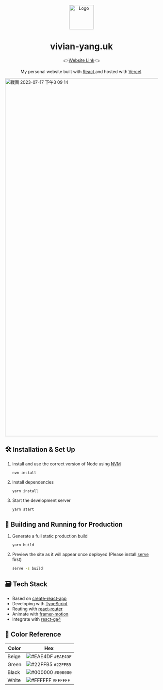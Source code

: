 <div align="center">
  <img alt="Logo" src="https://github.com/viboloveyou12/vivian-site/assets/29854567/77cb28b9-1b8e-403d-b4ad-2255a0683079" width="80" />
</div>
<h1 align="center">
  vivian-yang.uk
</h1>
<p align="center">
  👉<a href="https://www.vivian-yang.uk/" target="_blank">Website Link</a>👈
</p>
<p align="center">
  My personal website built with <a href="https://react.dev/" target="_blank">React </a>and hosted with <a href="https://vercel.com/dashboard" target="_blank">Vercel</a>.
</p>


<img width="1175" alt="截圖 2023-07-17 下午3 09 14" src="https://github.com/viboloveyou12/vivian-site/assets/29854567/92ce8d84-4ff0-440e-a828-bc5a9d4fc6b4">

## 🛠 Installation & Set Up

1. Install and use the correct version of Node using [NVM](https://github.com/nvm-sh/nvm)

   ```sh
   nvm install
   ```

2. Install dependencies

   ```sh
   yarn install
   ```

3. Start the development server

   ```sh
   yarn start
   ```

## 🚀 Building and Running for Production

1. Generate a full static production build

   ```sh
   yarn build
   ```

1. Preview the site as it will appear once deployed (Please install [serve](https://github.com/vercel/serve) first)

   ```sh
   serve -s build
   ```

## 🗃️ Tech Stack
- Based on [create-react-app](https://github.com/facebook/create-react-app)
- Developing with [TypeScript](https://www.typescriptlang.org)
- Routing with [react-router](https://reactrouter.com)
- Animate with [framer-motion](https://www.framer.com/motion/animation/)
- Integrate with [react-ga4](https://www.npmjs.com/package/react-ga4)

  
## 🎨 Color Reference

| Color          | Hex                                                                |
| -------------- | ------------------------------------------------------------------ |
| Beige           | ![#EAE4DF](https://via.placeholder.com/10/EAE4DF?text=+) `#EAE4DF` |
| Green     | ![#22FFB5](https://via.placeholder.com/10/22FFB5?text=+) `#22FFB5` |
| Black  | ![#000000](https://via.placeholder.com/10/000000?text=+) `#000000` |
| White          | ![#FFFFFF](https://via.placeholder.com/10/FFFFFF?text=+) `#FFFFFF` |
